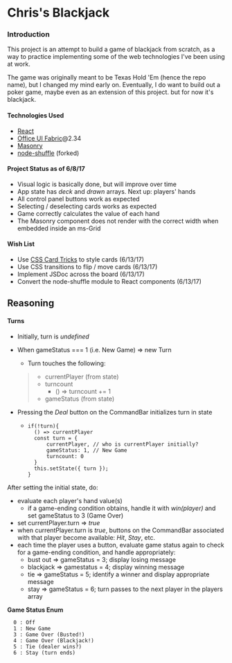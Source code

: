 # Chris's Blackjack

### Introduction
This project is an attempt to build a game of blackjack from scratch, as a way to practice implementing some of the web technologies I've been using at work. 

The game was originally meant to be Texas Hold 'Em (hence the repo name), but I changed my mind early on. Eventually, I do want to build out a poker game, maybe even as an extension of this project. but for now it's blackjack. 

#### Technologies Used
* [React](https://facebook.github.io/react/)
* [Office UI Fabric](https://dev.office.com/fabric)@2.34
* [Masonry](https://masonry.desandro.com/) 
* [node-shuffle](https://github.com/codegard1/node-shuffle) (forked)

#### Project Status as of 6/8/17
* Visual logic is basically done, but will improve over time
* App state has *deck* and *drawn* arrays. Next up: players' hands
* All control panel buttons work as expected
* Selecting / deselecting cards works as expected
* Game correctly calculates the value of each hand
* The Masonry component does not render with the correct width when embedded inside an ms-Grid 

#### Wish List
* Use [CSS Card Tricks](https://designshack.net/articles/css/css-card-tricks/) to style cards (6/13/17)
* Use CSS transitions to flip / move cards (6/13/17)
* Implement JSDoc across the board (6/13/17)
* Convert the node-shuffle module to React components (6/13/17)

## Reasoning
#### **Turns**
* Initially, turn is _undefined_
* When gameStatus === 1 (i.e. New Game) => new Turn
  * Turn touches the following:
  >- currentPlayer (from state)
  >- turncount 
  >    - () => turncount += 1
  >- gameStatus (from state)

* Pressing the _Deal_ button on the CommandBar initializes turn in state
  *     if(!turn){ 
          () => currentPlayer
          const turn = {
              currentPlayer, // who is currentPlayer initially?
              gameStatus: 1, // New Game
              turncount: 0
          }
          this.setState({ turn });
        } 
After setting the initial state, do:
* evaluate each player's hand value(s)
  * if a game-ending condition obtains, handle it with *win(player)* and set gameStatus to 3 (Game Over)
* set currentPlayer.turn => _true_
* when currentPlayer.turn is _true_, buttons on the CommandBar associated with that player become available: _Hit_, _Stay_, etc. 
* each time the player uses a button, evaluate game status again to check for a game-ending condition, and handle appropriately:
  - bust out => gameStatus = 3; display losing message 
  - blackjack => gamestatus = 4; display winning message
  - tie => gameStatus = 5; identify a winner and display appropriate message
  - stay => gameStatus = 6; turn passes to the next player in the players array 


**Game Status Enum**
          
      0 : Off 
      1 : New Game 
      3 : Game Over (Busted!)
      4 : Game Over (Blackjack!)
      5 : Tie (dealer wins?)
      6 : Stay (turn ends) 
